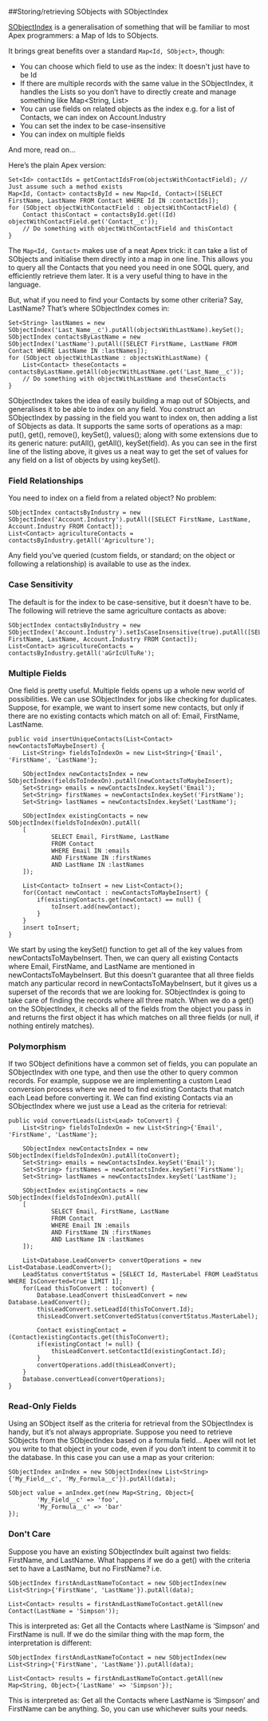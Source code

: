 ##Storing/retrieving SObjects with SObjectIndex

[SObjectIndex](classes/SObjectIndex.cls) is a generalisation of something that will be familiar to most Apex programmers: a Map of  Ids to SObjects.

It brings great benefits over a standard `Map<Id, SObject>`, though:

 - You can choose which field to use as the index: It doesn't just have to be Id
 - If there are multiple records with the same value in the SObjectIndex, it handles the Lists so you don’t have to directly create and manage something like Map<String, List<Contact>>
 - You can use fields on related objects as the index e.g. for a list of Contacts, we can index on Account.Industry
 - You can set the index to be case-insensitive
 - You can index on multiple fields

And more, read on…

Here’s the plain Apex version:

    Set<Id> contactIds = getContactIdsFrom(objectsWithContactField); // Just assume such a method exists
    Map<Id, Contact> contactsById = new Map<Id, Contact>([SELECT FirstName, LastName FROM Contact WHERE Id IN :contactIds]);
    for (SObject objectWithContactField : objectsWithContactField) {
        Contact thisContact = contactsById.get((Id) objectWithContactField.get('Contact__c'));
        // Do something with objectWithContactField and thisContact 
    }

The `Map<Id, Contact>`  makes use of a neat Apex trick: it can take a list of SObjects and initialise them directly into a map in one line. This allows you to query all the Contacts that you need you need in one SOQL query, and efficiently retrieve them later. It is a very useful thing to have in the language.

But, what if you need to find your Contacts by some other criteria? Say, LastName? That’s where SObjectIndex comes in:

    Set<String> lastNames = new SObjectIndex('Last_Name__c').putAll(objectsWithLastName).keySet();
    SObjectIndex contactsByLastName = new SObjectIndex('LastName').putAll([SELECT FirstName, LastName FROM Contact WHERE LastName IN :lastNames]);
    for (SObject objectWithLastName : objectsWithLastName) {
        List<Contact> theseContacts = contactsByLastName.getAll(objectWithLastName.get('Last_Name__c'));
        // Do something with objectWithLastName and theseContacts 
    }

SObjectIndex takes the idea of easily building a map out of SObjects, and generalises it to be able to index on any field. You construct an SObjectIndex by passing in the field you want to index on, then adding a list of SObjects as data. It supports the same sorts of operations as a map: put(), get(), remove(), keySet(), values(); along with some extensions due to its generic nature: putAll(), getAll(), keySet(field).
As you can see in the first line of the listing above, it gives us a neat way to get the set of values for any field on a list of objects by using keySet().

### Field Relationships

You need to index on a field from a related object? No problem:

    SObjectIndex contactsByIndustry = new SObjectIndex('Account.Industry').putAll([SELECT FirstName, LastName, Account.Industry FROM Contact]);
    List<Contact> agricultureContacts = contactsByIndustry.getAll('Agriculture');

Any field you’ve queried (custom fields, or standard; on the object or following a relationship) is available to use as the index.

### Case Sensitivity

The default is for the index to be case-sensitive, but it doesn't have to be. The following will retrieve the same agriculture contacts as above:

    SObjectIndex contactsByIndustry = new SObjectIndex('Account.Industry').setIsCaseInsensitive(true).putAll([SELECT FirstName, LastName, Account.Industry FROM Contact]);
    List<Contact> agricultureContacts = contactsByIndustry.getAll('aGrIcUlTuRe');

### Multiple Fields

One field is pretty useful. Multiple fields opens up a whole new world of possibilities. We can use SObjectIndex for jobs like checking for duplicates. Suppose, for example, we want to insert some new contacts, but only if there are no existing contacts which match on all of: Email, FirstName, LastName.

    public void insertUniqueContacts(List<Contact> newContactsToMaybeInsert) {
        List<String> fieldsToIndexOn = new List<String>{'Email', 'FirstName', 'LastName'};
    
        SObjectIndex newContactsIndex = new SObjectIndex(fieldsToIndexOn).putAll(newContactsToMaybeInsert);
        Set<String> emails = newContactsIndex.keySet('Email');
        Set<String> firstNames = newContactsIndex.keySet('FirstName');
        Set<String> lastNames = newContactsIndex.keySet('LastName');
    
        SObjectIndex existingContacts = new SObjectIndex(fieldsToIndexOn).putAll(
        [
                SELECT Email, FirstName, LastName 
                FROM Contact 
                WHERE Email IN :emails 
                AND FirstName IN :firstNames 
                AND LastName IN :lastNames
        ]);
    
        List<Contact> toInsert = new List<Contact>();
        for(Contact newContact : newContactsToMaybeInsert) {
            if(existingContacts.get(newContact) == null) {
                toInsert.add(newContact);
            }
        }
        insert toInsert;
    }

We start by using the keySet() function to get all of the key values from newContactsToMaybeInsert. Then, we can query all existing Contacts where Email, FirstName, and LastName are mentioned in newContactsToMaybeInsert. But this doesn't guarantee that all three fields match any particular record in newContactsToMaybeInsert, but it gives us a superset of the records that we are looking for.
SObjectIndex is going to take care of finding the records where all three match. When we do a get() on the SObjectIndex, it checks all of the fields from the object you pass in and returns the first object it has which matches on all three fields (or null, if nothing entirely matches).

### Polymorphism

If two SObject definitions have a common set of fields, you can populate an SObjectIndex with one type, and then use the other to query common records. For example, suppose we are implementing a custom Lead conversion process where we need to find existing Contacts that match each Lead before converting it. We can find existing Contacts via an SObjectIndex where we just use a Lead as the criteria for retrieval:

    public void convertLeads(List<Lead> toConvert) {
        List<String> fieldsToIndexOn = new List<String>{'Email', 'FirstName', 'LastName'};
    
        SObjectIndex newContactsIndex = new SObjectIndex(fieldsToIndexOn).putAll(toConvert);
        Set<String> emails = newContactsIndex.keySet('Email');
        Set<String> firstNames = newContactsIndex.keySet('FirstName');
        Set<String> lastNames = newContactsIndex.keySet('LastName');
    
        SObjectIndex existingContacts = new SObjectIndex(fieldsToIndexOn).putAll(
        [
                SELECT Email, FirstName, LastName
                FROM Contact
                WHERE Email IN :emails
                AND FirstName IN :firstNames
                AND LastName IN :lastNames
        ]);
    
        List<Database.LeadConvert> convertOperations = new List<Database.LeadConvert>();
        LeadStatus convertStatus = [SELECT Id, MasterLabel FROM LeadStatus WHERE IsConverted=true LIMIT 1];
        for(Lead thisToConvert : toConvert) {
            Database.LeadConvert thisLeadConvert = new Database.LeadConvert();
            thisLeadConvert.setLeadId(thisToConvert.Id);
            thisLeadConvert.setConvertedStatus(convertStatus.MasterLabel);
    
            Contact existingContact = (Contact)existingContacts.get(thisToConvert);
            if(existingContact != null) {
                thisLeadConvert.setContactId(existingContact.Id);
            }
            convertOperations.add(thisLeadConvert);
        }
        Database.convertLead(convertOperations);
    }

### Read-Only Fields

Using an SObject itself as the criteria for retrieval from the SObjectIndex is handy, but it’s not always appropriate. Suppose you need to retrieve SObjects from the SObjectIndex based on a formula field… Apex will not let you write to that object in your code, even if you don’t intent to commit it to the database. In this case you can use a map as your criterion:

    SObjectIndex anIndex = new SObjectIndex(new List<String>{'My_Field__c', 'My_Formula__c'}).putAll(data);
    
    SObject value = anIndex.get(new Map<String, Object>{
            'My_Field__c' => 'foo',
            'My_Formula__c' => 'bar'
    });

### Don't Care

Suppose you have an existing SObjectIndex built against two fields: FirstName, and LastName. What happens if we do a get() with the criteria set to have a LastName, but no FirstName? i.e.

    SObjectIndex firstAndLastNameToContact = new SObjectIndex(new List<String>{'FirstName', 'LastName'}).putAll(data);
    
    List<Contact> results = firstAndLastNameToContact.getAll(new Contact(LastName = 'Simpson'));

This is interpreted as:
Get all the Contacts where LastName is ‘Simpson’ and FirstName is null.
If we do the similar thing with the map form, the interpretation is different:

    SObjectIndex firstAndLastNameToContact = new SObjectIndex(new List<String>{'FirstName', 'LastName'}).putAll(data);
    
    List<Contact> results = firstAndLastNameToContact.getAll(new Map<String, Object>{'LastName' => 'Simpson'});

This is interpreted as:
Get all the Contacts where LastName is ‘Simpson’ and FirstName can be anything.
So, you can use whichever suits your needs.